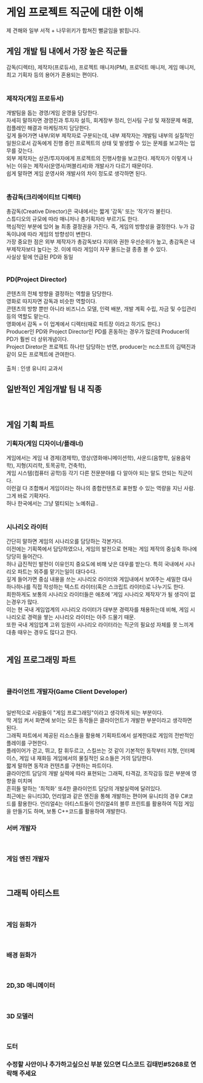 <h1>게임 프로젝트 직군에 대한 이해</h1>
제 견해와 일부 서적 + 나무위키가 합쳐진 뻘글임을 밝힙니다.


<h2>게임 개발 팀 내에서 가장 높은 직군들</h2>
감독(디렉터), 제작자(프로듀서), 프로젝트 매니저(PM), 프로덕트 매니저, 게임 매니저, 최고 기획자 등의 용어가 혼용되는 편이다.
<br>
<br>
<h3>제작자(게임 프로듀서)</h3>
개발팀을 돕는 경영/게임 운영을 담당한다. <br>
자세히 말하자면 경영진과 투자자 설득, 회계장부 정리, 인사팀 구성 및 재정문제 해결, 컴플레인 해결과 마케팅까지 담당한다.<br>
깊게 들어가면 내부/외부 제작자로 구분되는데, 
내부 제작자는 개발팀 내부의 실질적인 일원으로서 감독에게 진행 중인 프로젝트의 상태 및 발생할 수 있는 문제를 보고하는 업무를 갖는다.<br>
외부 제작자는 상관/투자자에게 프로젝트의 진행사항을 보고한다. 제작자가 이렇게 나뉘는 이유는 제작사(운영사/퍼블리셔)와 개발사가 다르기 때문이다.<br>
쉽게 말하면 게임 운영사와 개발사의 차이 정도로 생각하면 된다.<br>
<br>
<h3>총감독(크리에이티브 디렉터)</h3>
총감독(Creative Director)은 국내에서는 짧게 '감독' 또는 '작가'라 불린다.<br>
스튜디오의 규모에 따라 매니저나 총기획자라 부르기도 한다.<br>
핵심적인 부분에 있어 늘 최종 결정권을 가진다. 즉, 게임의 방향성을 결정한다. 누가 감독이냐에 따라 게임의 방향성이 변한다.<br>
가장 중요한 점은 외부 제작자가 총감독보다 지위와 권한 우선순위가 높고, 총감독은 내부제작자보다 높다는 것. 이에 따라 게임이 자꾸 물드는걸 종종 볼 수 있다.<br> 
사실상 밑에 언급된 PD와 동일<br>
<br>
<h3>PD(Project Director)</h3>
콘텐츠의 전체 방향을 결정하는 역할을 담당한다.<br>
영화로 따지자면 감독과 비슷한 역할이다.<br>
콘텐츠의 방향 뿐만 아니라 비즈니스 모델, 인력 배분, 개발 계획 수립, 자금 및 수입관리등의 역할도 맡는다.<br>
영화에서 감독 = 이 업계에서 디렉터(때로 파트장 이라고 하기도 한다.)<br>
Producer인 PD와 Project Director인 PD를 혼동하는 경우가 많은데 Producer의 PD가 훨씬 더 상위개념이다.<br>
Project Diretor은 프로젝트 하나만 담당하는 반면, producer는 nc소프트의 김택진과 같이 모든 프로젝트에 관여한다. <br>
<br>
출처 : 인생 유니티 교과서
<br>
<h2>일반적인 게임개발 팀 내 직종</h2>
<br>
<h2>게임 기획 파트</h2>
<h3>기획자(게임 디자이너/플래너)</h3>
게임에서는 게임 내 경제(경제학), 영상(영화애니메이션학), 사운드(음향학, 실용음악학), 지형(지리학, 토목공학, 건축학), <br>
게임 시스템(컴퓨터 공학)등 각기 다른 전문분야를 다 알아야 되는 말도 안되는 직군이다.<br> 
이런걸 다 조합해서 게임이라는 하나의 종합컨텐츠로 표현할 수 있는 역량을 지닌 사람. 그게 바로 기확자다.<br>
허나 한국에서는 그냥 멀티되는 노예취급..<br>
<br>
<h3>시나리오 라이터</h3>
간단히 말하면 게임의 시나리오를 담당하는 각본가다.<br>
이전에는 기획쪽에서 담당하였으나, 게임의 발전으로 현재는 게임 제작의 중심축 하나에 당당히 들어간다.<br>
허나 급진적인 발전이 이유인지 중요도에 비해 낮은 대우를 받는다. 특히 국내에서 시나리오 파트는 외주를 맡기는일이 대다수다.<br>
깊게 들어가면 중심 내용을 쓰는 시나리오 라이터와 게임내에서 보여주는 세밀한 대사 하나하나를 직접 작성하는 
텍스트 라이터(혹은 스크립트 라이터)로 나누기도 한다.<br>
희한하게도 보통의 시나리오 라이터들은 애초에 '게임 시나리오 제작자'가 될 생각이 없는경우가 많다.<br>
이는 현 국내 게임업계의 시나리오 라이터가 대부분 경력자를 채용하는데 비해, 게임 시나리오로 경력을 쌓는 시나리오 라이터는 아주 드물기 때문.<br>
또한 국내 게임업계 고위 임원이 시나리오 라이터라는 직군의 필요성 자체를 못 느끼게 대충 때우는 경우도 많다고 한다.<br>
<br>
<h2>게임 프로그래밍 파트</h2>
<br>
<h3>클라이언트 개발자(Game Client Developer)</h3>
<br>
일반적으로 사람들이 "게임 프로그래밍"이라고 생각하게 되는 부분이다.<br>
딱 게임 켜서 화면에 보이는 모든 동작들은 클라이언트가 개발한 부분이라고 생각하면 된다.<br>
그래픽 파트에서 제공된 리소스들을 활용해 기획파트에서 설계한대로 게임의 전반적인 플레이를 구현한다.<br> 
플레이어가 걷고, 뛰고, 칼 휘두르고, 스킬쓰는 것 같이 기본적인 동작부터 지형, 인터페이스, 게임 내 재화등
게임에서의 물질적인 요소들은 거의 담당한다.<br>
짧게 말하면 동작과 컨텐츠를 구현하는 파트이다.<br>
클라이언트 담당의 개발 실력에 따라 표현되는 그래픽, 타격감, 조작감등 많은 부분에 영향을 미치며<br>
흔히들 말하는 '최적화' 또4한 클라이언트 담당의 개발실력에 달려있다.<br> 
최근에는 유니티3D, 언리얼과 같은 엔진을 통해 개발하는 편이며 유니티의 경우 C#코드를 활용한다.
언리얼4는 아티스트들이 언리얼4의 블루 프린트를 활용하여 직접 게임을 만들기도 하며, 보통 C++코드를 활용하여 개발한다.
<h3>서버 개발자</h3>
<br>
<h3>게임 엔진 개발자</h3>
<br>
<h2>그래픽 아티스트</h2>
<br>
<h3>게임 원화가</h3>
<br>
<h3>배경 원화가</h3>
<br>

<h3>2D,3D 애니메이터</h3>
<br>
<h3>3D 모델러</h3>
<br>
<h3>도터</h3>

<h3>수정할 사안이나 추가하고싶으신 부분 있으면 디스코드 김태빈#5268로 연락해 주세요</h3>
